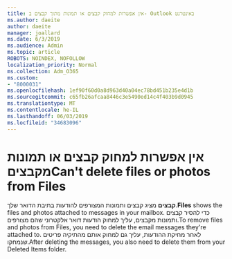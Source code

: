 ```yaml
---
title: אין אפשרות למחוק קבצים או תמונות מתוך קבצים ב- Outlook באינטרנט
ms.author: daeite
author: daeite
manager: joallard
ms.date: 6/3/2019
ms.audience: Admin
ms.topic: article
ROBOTS: NOINDEX, NOFOLLOW
localization_priority: Normal
ms.collection: Adm_O365
ms.custom:
- "8000031"
ms.openlocfilehash: 1ef90f60d0a8d963d40a04ec78bd451b235e4d1b
ms.sourcegitcommit: c65fb26afcaa8446c3e5490ed14c4f403b9d0945
ms.translationtype: MT
ms.contentlocale: he-IL
ms.lasthandoff: 06/03/2019
ms.locfileid: "34683096"
---
```

# <a name="cant-delete-files-or-photos-from-files"></a><span data-ttu-id="f7bfd-102">אין אפשרות למחוק קבצים או תמונות מקבצים</span><span class="sxs-lookup"><span data-stu-id="f7bfd-102">Can't delete files or photos from Files</span></span>

<span data-ttu-id="f7bfd-103">**קבצים** מציג קבצים ותמונות המצורפים להודעות בתיבת הדואר שלך.</span><span class="sxs-lookup"><span data-stu-id="f7bfd-103">**Files** shows the files and photos attached to messages in your mailbox.</span></span> <span data-ttu-id="f7bfd-104">כדי להסיר קבצים ותמונות מקבצים, עליך למחוק הודעות דואר אלקטרוני שהם מצורפים.</span><span class="sxs-lookup"><span data-stu-id="f7bfd-104">To remove files and photos from Files, you need to delete the email messages they're attached to.</span></span> <span data-ttu-id="f7bfd-105">לאחר מחיקת ההודעות, עליך גם למחוק אותם מהתיקיה פריטים שנמחקו.</span><span class="sxs-lookup"><span data-stu-id="f7bfd-105">After deleting the messages, you also need to delete them from your Deleted Items folder.</span></span>